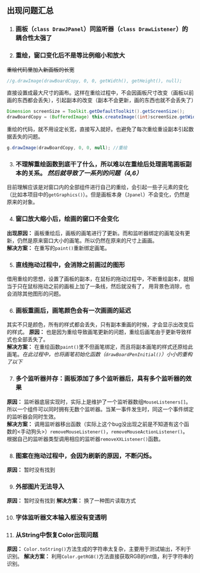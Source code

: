 ## 出现问题汇总
1. ### 画板（`class DrawJPanel`）同监听器（`class DrawListener`）的耦合性太强了

2. ### 重绘，窗口变化后不是等比例缩小和放大
~~重绘代码里加入新画板的长宽~~
```java
//g.drawImage(drawBoardCopy, 0, 0, getWidth(), getHeight(), null);
```
直接设置成最大尺寸的画布。这样在重绘过程中，不会因画板尺寸改变（画板以前画的东西都会丢失），引起副本的改变（副本不会更新，画的东西也就不会丢失了）
```java
Dimension screenSize = Toolkit.getDefaultToolkit().getScreenSize();
drawBoardCopy = (BufferedImage) this.createImage((int)screenSize.getWidth(), (int)screenSize.getHeight());  //创建画板副本
```
重绘的代码，就不用设定长宽，直接写入就好。也避免了每次重绘重设副本引起数据丢失的问题。
```java
g.drawImage(drawBoardCopy, 0, 0, null); //重绘
```

3. ### 不理解重绘函数到底干了什么，所以难以在重绘后处理画笔画板副本的关系。 _然后就导致了一系列的问题（4,6）_
目前理解应该是对窗口内的全部组件进行自己的重绘，会引起一些子元素的变化（比如本项目中的`getGraphics()`）。但是画板本身（`Jpanel`）不会变化，仍然是原来的对象。

4. ### 窗口放大缩小后，绘画的窗口不会变化
**出现原因：** 画板重绘后，画板的画笔进行了更新。而和监听器绑定的画笔没有更新，仍然是原来窗口大小的画笔。所以仍然在原来的尺寸上画画。  
**解决方案：** 在重写的`paint()`重新绑定画笔。


5. ### 直线拖动过程中，会消除之前画过的图形
借用重绘的思想，设置了画板的副本，在鼠标的拖动过程中，不断重绘副本，就相当于只在鼠标拖动之前的画板上加了一条线，然后就没有了， 用背景色消除，也会消除其他图形的问题。


6. ### 画板重画后，画笔颜色会有一次画画的延迟
其实不只是颜色，所有的样式都会丢失，只有副本重画的时候，才会显示出改变后的样式。
**原因：** 也是因为重绘导致画笔更新的问题，重绘后画笔由于更新导致样式也全部丢失了。  
**解决方案：** 在重绘函数`paint()`里不但画笔绑定，而且将副本画笔的样式还原给此画笔。_在此过程中，也将画笔初始化函数（`drawBoardPenInitial()`）小小的重构了以下_

7. ### 多个监听器并存：画板添加了多个监听器后，具有多个监听器的效果
**原因：** 监听器底层实现时，实际上是维护了一个监听器数组`MouseListeners[]`。所以一个组件可以同时拥有无数个监听器。当某一事件发生时，同这一个事件绑定的监听器会同时生效。  
**解决方案：** 调用监听器移出函数（实际上这个bug没出现之前是不知道有这个函数的<手动狗头>）`removeMouseListener()`，`removeMouseActionListener()`。 根据自己的监听器类型调用相应的监听器`removeXXListener()`函数。

8. ### 图案在拖动过程中，会因为刷新的原因，不断闪烁。
**原因：** 暂时没有找到

9. ### 外部图片无法导入
**原因：** 暂时没有找到
**解决方案：** 换了一种图片读取方式

10. ### 字体监听器文本输入框没有变透明


11. ### 从String中恢复Color出现问题
**原因：** `Color.toString()`方法生成的字符串太复杂，主要用于测试输出，不利于识别。
**解决方案：** 利用`Color.getRGB()`方法直接获取RGB的int值，利于字符串的识别。